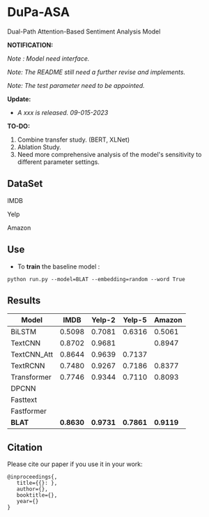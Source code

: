 # DuPa-ASA
 Dual-Path Attention-Based Sentiment Analysis Model

**NOTIFICATION:**

_Note : Model need interface._

*Note: The README still need a further revise and implements.* 

*Note: The test parameter need to be appointed.*

__Update:__

* *A xxx is released. 09-015-2023*

**TO-DO:**

1. Combine transfer study. (BERT, XLNet)
2. Ablation Study.
3. Need more comprehensive analysis of the model's sensitivity to different parameter settings.

## DataSet

IMDB

Yelp

Amazon

## Use

* To **train** the  baseline model :

```shell
python run.py --model=BLAT --embedding=random --word True
```

## Results

| Model       | IMDB       | Yelp-2     | Yelp-5     | Amazon     |
| ----------- | ---------- | ---------- | ---------- | ---------- |
| BiLSTM      | 0.5098     | 0.7081     | 0.6316     | 0.5061     |
| TextCNN     | 0.8702     | 0.9681     |            | 0.8947     |
| TextCNN_Att | 0.8644     | 0.9639     | 0.7137     |            |
| TextRCNN    | 0.7480     | 0.9267     | 0.7186     | 0.8377     |
| Transformer | 0.7746     | 0.9344     | 0.7110     | 0.8093     |
| DPCNN       |            |            |            |            |
| Fasttext    |            |            |            |            |
| Fastformer  |            |            |            |            |
| **BLAT**    | **0.8630** | **0.9731** | **0.7861** | **0.9119** |

## Citation

Please cite our paper if you use it in your work:

```shell
@inproceedings{,
   title={{}: },
   author={},
   booktitle={},
   year={}
}
```

